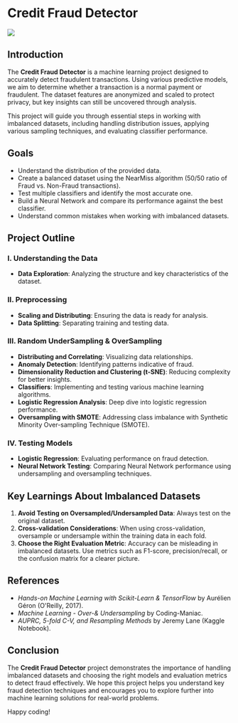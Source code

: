 # Credit Fraud Detector

![](https://www.techopedia.com/wp-content/uploads/2024/06/60-Global-Credit-Card-Fraud-Statistics-in-2024.webp)

## Introduction
The **Credit Fraud Detector** is a machine learning project designed to accurately detect fraudulent transactions. Using various predictive models, we aim to determine whether a transaction is a normal payment or fraudulent. The dataset features are anonymized and scaled to protect privacy, but key insights can still be uncovered through analysis.

This project will guide you through essential steps in working with imbalanced datasets, including handling distribution issues, applying various sampling techniques, and evaluating classifier performance.

## Goals
- Understand the distribution of the provided data.
- Create a balanced dataset using the NearMiss algorithm (50/50 ratio of Fraud vs. Non-Fraud transactions).
- Test multiple classifiers and identify the most accurate one.
- Build a Neural Network and compare its performance against the best classifier.
- Understand common mistakes when working with imbalanced datasets.

## Project Outline

### I. Understanding the Data
- **Data Exploration**: Analyzing the structure and key characteristics of the dataset.

### II. Preprocessing
- **Scaling and Distributing**: Ensuring the data is ready for analysis.
- **Data Splitting**: Separating training and testing data.

### III. Random UnderSampling & OverSampling
- **Distributing and Correlating**: Visualizing data relationships.
- **Anomaly Detection**: Identifying patterns indicative of fraud.
- **Dimensionality Reduction and Clustering (t-SNE)**: Reducing complexity for better insights.
- **Classifiers**: Implementing and testing various machine learning algorithms.
- **Logistic Regression Analysis**: Deep dive into logistic regression performance.
- **Oversampling with SMOTE**: Addressing class imbalance with Synthetic Minority Over-sampling Technique (SMOTE).

### IV. Testing Models
- **Logistic Regression**: Evaluating performance on fraud detection.
- **Neural Network Testing**: Comparing Neural Network performance using undersampling and oversampling techniques.

## Key Learnings About Imbalanced Datasets
1. **Avoid Testing on Oversampled/Undersampled Data**: Always test on the original dataset.
2. **Cross-validation Considerations**: When using cross-validation, oversample or undersample within the training data in each fold.
3. **Choose the Right Evaluation Metric**: Accuracy can be misleading in imbalanced datasets. Use metrics such as F1-score, precision/recall, or the confusion matrix for a clearer picture.

## References
- *Hands-on Machine Learning with Scikit-Learn & TensorFlow* by Aurélien Géron (O'Reilly, 2017).
- *Machine Learning - Over-& Undersampling* by Coding-Maniac.
- *AUPRC, 5-fold C-V, and Resampling Methods* by Jeremy Lane (Kaggle Notebook).

## Conclusion
The **Credit Fraud Detector** project demonstrates the importance of handling imbalanced datasets and choosing the right models and evaluation metrics to detect fraud effectively. We hope this project helps you understand key fraud detection techniques and encourages you to explore further into machine learning solutions for real-world problems.

Happy coding!
